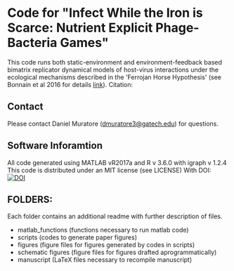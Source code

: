 # Code for "Infect While the Iron is Scarce: Nutrient Explicit Phage-Bacteria Games"
This code runs both static-environment and environment-feedback based bimatrix replicator dynamical models of host-virus interactions under the ecological mechanisms described in the 'Ferrojan Horse Hypothesis' (see Bonnain et al 2016 for details [link](https://doi.org/10.3389/fmars.2016.00082)). 
Citation:
## Contact
Please contact Daniel Muratore (dmuratore3@gatech.edu) for questions.
## Software Inforamtion
All code generated using MATLAB vR2017a and R v 3.6.0 with igraph v 1.2.4 
This code is distributed under an MIT license (see LICENSE) With DOI: [![DOI](https://zenodo.org/badge/191977232.svg)](https://zenodo.org/badge/latestdoi/191977232)

## FOLDERS:
Each folder contains an additional readme with further description of files.
- matlab_functions (functions necessary to run matlab code)
- scripts (codes to generate paper figures)
- figures (figure files for figures generated by codes in scripts)
- schematic figures (figure files for figures drafted aprogrammatically)
- manuscript (LaTeX files necessary to recompile manuscript)
